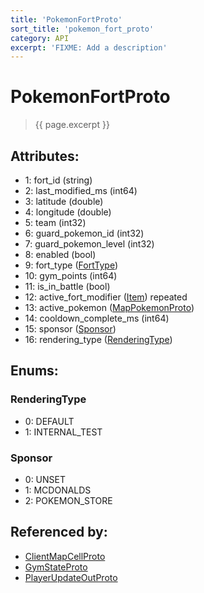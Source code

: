 ```yaml
---
title: 'PokemonFortProto'
sort_title: 'pokemon_fort_proto'
category: API
excerpt: 'FIXME: Add a description'
---
```


[comment]: <> (THIS PART IS GENERATED - AKA DON'T EDIT THIS PART MANUALLY)

# PokemonFortProto

> {{ page.excerpt }}

## Attributes:

- 1: fort_id (string)
- 2: last_modified_ms (int64)
- 3: latitude (double)
- 4: longitude (double)
- 5: team (int32)
- 6: guard_pokemon_id (int32)
- 7: guard_pokemon_level (int32)
- 8: enabled (bool)
- 9: fort_type ([FortType](../../enums/FortType/))
- 10: gym_points (int64)
- 11: is_in_battle (bool)
- 12: active_fort_modifier ([Item](../../enums/Item/)) repeated
- 13: active_pokemon ([MapPokemonProto](../MapPokemonProto/))
- 14: cooldown_complete_ms (int64)
- 15: sponsor ([Sponsor](#sponsor))
- 16: rendering_type ([RenderingType](#rendering_type))

## Enums:

### RenderingType
- 0: DEFAULT
- 1: INTERNAL_TEST
### Sponsor
- 0: UNSET
- 1: MCDONALDS
- 2: POKEMON_STORE

## Referenced by:

- [ClientMapCellProto](../ClientMapCellProto/)
- [GymStateProto](../GymStateProto/)
- [PlayerUpdateOutProto](../PlayerUpdateOutProto/)

[comment]: <> (YOU CAN EDIT AFTER THIS)
